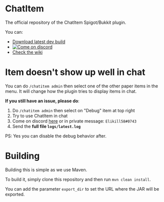 # ChatItem

The official repository of the ChatItem Spigot/Bukkit plugin.

You can:

- [Download latest dev build](https://nightly.link/dadus33-plugins/ChatItem/workflows/build/v2/ChatItem.jar.zip)
- [ ![Come on discord](https://img.shields.io/badge/chat-on_discord-7289da.svg) ](https://discord.gg/yng5PPf62h)
- [Check the wiki](https://github.com/dadus33-plugins/ChatItem/wiki)

# Item doesn't show up well in chat

You can do `/chatitem admin` then select one of the other paper items in the menu. It will change how the plugin tries to display items in chat.

**If you still have an issue, please do**:
1) Do `/chatitem admin` then select on "Debug" item at top right
2) Try to use ChatItem in chat
3) Come on discord [here](https://discord.gg/yng5PPf62h) or in private message: `Elikill58#0743`
4) Send the **full file `logs/latest.log`**

PS: Yes you can disable the debug behavior after.

# Building

Building this is simple as we use Maven.

To build it, simply clone this repository and then run `mvn clean install`.

You can add the parameter `export_dir` to set the URL where the JAR will be exported.
